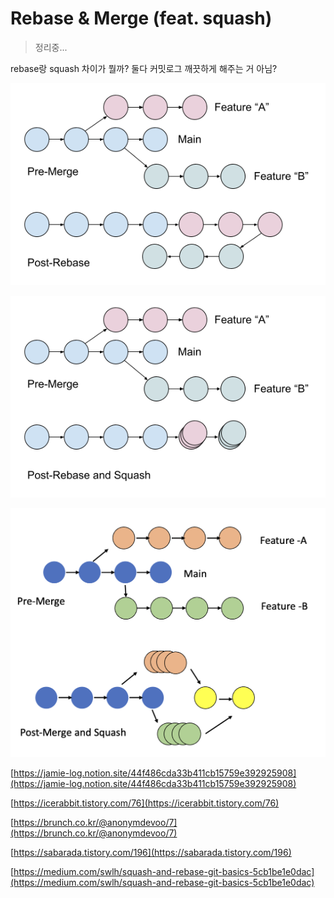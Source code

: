 # Rebase & Merge (feat. squash)

> 정리중...

rebase랑 squash 차이가 뭘까? 둘다 커밋로그 깨끗하게 해주는 거 아님?

![rebase](./6f531274-36fc-47bf-aa65-6de926af4000.png)

![rebase-squash](./f11d56fe-c42a-4631-8477-ae6cb8adf71d.png)

![merge-squash](./f61a9dd5-60e2-4ce3-b254-cfd8ebf12494.png)

[https://jamie-log.notion.site/44f486cda33b411cb15759e392925908](https://jamie-log.notion.site/44f486cda33b411cb15759e392925908)

[https://icerabbit.tistory.com/76](https://icerabbit.tistory.com/76)

[https://brunch.co.kr/@anonymdevoo/7](https://brunch.co.kr/@anonymdevoo/7)

[https://sabarada.tistory.com/196](https://sabarada.tistory.com/196)

[https://medium.com/swlh/squash-and-rebase-git-basics-5cb1be1e0dac](https://medium.com/swlh/squash-and-rebase-git-basics-5cb1be1e0dac)
